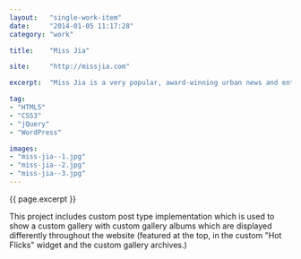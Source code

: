 ```yaml
---
layout:   "single-work-item"
date:     "2014-01-05 11:17:28"
category: "work"

title:    "Miss Jia"

site:     "http://missjia.com"

excerpt:  "Miss Jia is a very popular, award-winning urban news and entertainment blog in which I worked alongside graphic designer [David Zinyama](http://davidzinyama.com) to convert eight Photoshop website design image files into a fully functional, dynamic website and blog using the WordPress platform."

tag:
- "HTML5"
- "CSS3"
- "jQuery"
- "WordPress"

images:
- "miss-jia--1.jpg"
- "miss-jia--2.jpg"
- "miss-jia--3.jpg"
---
```


{{ page.excerpt }}

This project includes custom post type implementation which is used to show a custom gallery with custom gallery albums which are displayed differently throughout the website (featured at the top, in the custom "Hot Flicks" widget and the custom gallery archives.)